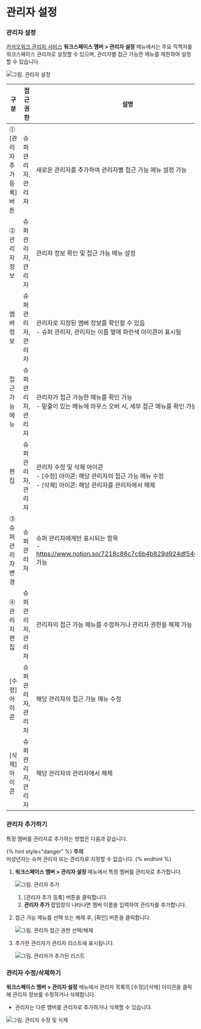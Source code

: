 # 관리자 설정

### 관리자 설정

[카카오워크 관리자 서비스](https://admin.kakaowork.com/) **워크스페이스 멤버 > 관리자 설정** 메뉴에서는 주요 직책자를 워크스페이스 관리자로 설정할 수 있으며, 관리자별 접근 가능한 메뉴를 제한하여 설정할 수 있습니다.

![그림. 관리자 설정](https://t1.kakaocdn.net/service_kep_docpublish/Figma/%5B%EA%B4%80%EB%A6%AC%EC%9E%90%20%EA%B0%80%EC%9D%B4%EB%93%9C%5D%20Kakao%20Work/%EA%B4%80%EB%A6%AC%EC%9E%90_%EC%84%A4%EC%A0%95.png)

| 구분                | 접근 권한       | 설명                                                                                        |
| ----------------- | ----------- | ----------------------------------------------------------------------------------------- |
| ⓵ \[관리자 추가 등록] 버튼 | 슈퍼 관리자, 관리자 | 새로운 관리자를 추가하여 관리자별 접근 가능 메뉴 설정 가능                                                         |
| ⓶ 관리자 정보          | 슈퍼 관리자, 관리자 | 관리자 정보 확인 및 접근 가능 메뉴 설정                                                                   |
|      멤버 정보        | 슈퍼 관리자, 관리자 | <p>관리자로 지정된 멤버 정보를 확인할 수 있음<br>- 슈퍼 관리자, 관리자는 이름 옆에 파란색 아이콘이 표시됨</p>                      |
|      접근 가능 메뉴     | 슈퍼 관리자, 관리자 | <p>관리자가 접근 가능한 메뉴를 확인 가능<br>- 밑줄이 있는 메뉴에 마우스 오버 시, 세부 접근 메뉴를 확인 가능</p>                    |
|      편집           | 슈퍼 관리자, 관리자 | <p>관리자 수정 및 삭제 아이콘<br>- [수정] 아이콘: 해당 관리자의 접근 가능 메뉴 수정<br>- [삭제] 아이콘: 해당 관리자를 관리자에서 해제</p> |
| ⓷ 슈퍼관리자 변경        | 슈퍼 관리자      | <p>슈퍼 관리자에게만 표시되는 항목<br>- https://www.notion.so/7218c86c7c6b4b829d924df5469adcda 가능</p>   |
| ⓸ 관리자 편집          | 슈퍼 관리자, 관리자 | 관리자의 접근 가능 메뉴를 수정하거나 관리자 권한을 해제 가능                                                        |
|     \[수정] 아이콘     | 슈퍼 관리자, 관리자 | 해당 관리자의 접근 가능 메뉴 수정                                                                       |
|     \[삭제] 아이콘     | 슈퍼 관리자, 관리자 | 해당 관리자의 관리자에서 해제                                                                          |

### 관리자 추가하기

특정 멤버를 관리자로 추가하는 방법은 다음과 같습니다.

{% hint style="danger" %}
**주의**\
미성년자는 슈퍼 관리자 또는 관리자로 지정할 수 없습니다.
{% endhint %}

1.  **워크스페이스 멤버 > 관리자 설정** 메뉴에서 특정 멤버를 관리자로 추가합니다.

    ![그림. 관리자 추가](https://t1.kakaocdn.net/service_kep_docpublish/Figma/%5B%EA%B4%80%EB%A6%AC%EC%9E%90%20%EA%B0%80%EC%9D%B4%EB%93%9C%5D%20Kakao%20Work/%EA%B4%80%EB%A6%AC%EC%9E%90%20%EC%B6%94%EA%B0%80.png)

    1. \[관리자 추가 등록] 버튼을 클릭합니다.
    2. **관리자 추가** 팝업창이 나타나면 멤버 이름을 입력하여 관리자를 추가합니다.


2.  접근 가능 메뉴를 선택 또는 해제 후, \[확인] 버튼을 클릭합니다.

    ![그림. 관리자 접근 권한 선택/해제](https://t1.kakaocdn.net/service_kep_docpublish/Figma/%5B%EA%B4%80%EB%A6%AC%EC%9E%90%20%EA%B0%80%EC%9D%B4%EB%93%9C%5D%20Kakao%20Work/%EA%B4%80%EB%A6%AC%EC%9E%90%20%EC%A0%91%EA%B7%BC%20%EA%B6%8C%ED%95%9C%20%EC%84%A0%ED%83%9D%ED%95%B4%EC%A0%9C.png)


3.  추가한 관리자가 관리자 리스트에 표시됩니다.

    ![그림. 관리자가 추가된 리스트](https://t1.kakaocdn.net/service_kep_docpublish/Figma/%5B%EA%B4%80%EB%A6%AC%EC%9E%90%20%EA%B0%80%EC%9D%B4%EB%93%9C%5D%20Kakao%20Work/%EA%B4%80%EB%A6%AC%EC%9E%90%EA%B0%80%20%EC%B6%94%EA%B0%80%EB%90%9C%20%EB%A6%AC%EC%8A%A4%ED%8A%B8.png)

### 관리자 수정/삭제하기

**워크스페이스 멤버 > 관리자 설정** 메뉴에서 관리자 목록의 \[수정]/\[삭제] 아이콘을 클릭해 관리자 정보를 수정하거나 삭제합니다.

* 관리자는 다른 멤버를 관리자로 추가하거나 삭제할 수 있습니다.

![그림. 관리자 수정 및 삭제](https://t1.kakaocdn.net/service_kep_docpublish/Figma/%5B%EA%B4%80%EB%A6%AC%EC%9E%90%20%EA%B0%80%EC%9D%B4%EB%93%9C%5D%20Kakao%20Work/%EA%B4%80%EB%A6%AC%EC%9E%90%20%EC%88%98%EC%A0%95%EB%B0%8F%20%EC%82%AD%EC%A0%9C.png)
